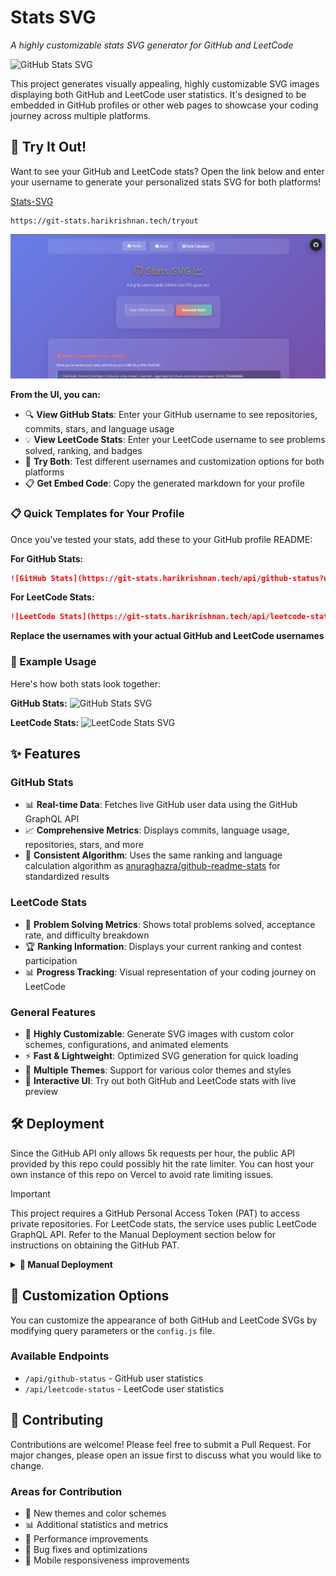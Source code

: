 # <i class="fa-brands fa-github fa-spin"></i>Stats SVG<i class="fa-solid fa-chart-line fa-fade"></i>
*A highly customizable stats SVG generator for GitHub and LeetCode*

![GitHub Stats SVG](https://git-stats.harikrishnan.tech/api/github-status?username=torvalds)

This project generates visually appealing, highly customizable SVG images displaying both GitHub and LeetCode user statistics. It's designed to be embedded in GitHub profiles or other web pages to showcase your coding journey across multiple platforms.

## 🚀 Try It Out!

Want to see your GitHub and LeetCode stats? Open the link below and enter your username to generate your personalized stats SVG for both platforms!

<a href="https://git-stats.harikrishnan.tech/tryout" target="_blank">Stats-SVG</a>
```
https://git-stats.harikrishnan.tech/tryout
```
![UI Preview](UI.png)

**From the UI, you can:**
- 🔍 **View GitHub Stats**: Enter your GitHub username to see repositories, commits, stars, and language usage
- 💡 **View LeetCode Stats**: Enter your LeetCode username to see problems solved, ranking, and badges
- 🎨 **Try Both**: Test different usernames and customization options for both platforms
- 📋 **Get Embed Code**: Copy the generated markdown for your profile

### 📋 Quick Templates for Your Profile

Once you've tested your stats, add these to your GitHub profile README:

**For GitHub Stats:**
```markdown
![GitHub Stats](https://git-stats.harikrishnan.tech/api/github-status?username=YOUR_GITHUB_USERNAME)
```

**For LeetCode Stats:**
```markdown
![LeetCode Stats](https://git-stats.harikrishnan.tech/api/leetcode-status?username=YOUR_LEETCODE_USERNAME)
```

**Replace the usernames with your actual GitHub and LeetCode usernames**

### 🎯 Example Usage

Here's how both stats look together:

**GitHub Stats:**
![GitHub Stats SVG](https://git-stats.harikrishnan.tech/api/github-status?username=hk151109)

**LeetCode Stats:**
![LeetCode Stats SVG](https://git-stats.harikrishnan.tech/api/leetcode-status?username=harikrishnangopal0411)

## ✨ Features

### GitHub Stats
- 📊 **Real-time Data**: Fetches live GitHub user data using the GitHub GraphQL API
- 📈 **Comprehensive Metrics**: Displays commits, language usage, repositories, stars, and more
- 🔄 **Consistent Algorithm**: Uses the same ranking and language calculation algorithm as [anuraghazra/github-readme-stats](https://github.com/anuraghazra/github-readme-stats) for standardized results

### LeetCode Stats
- 🧩 **Problem Solving Metrics**: Shows total problems solved, acceptance rate, and difficulty breakdown
- 🏆 **Ranking Information**: Displays your current ranking and contest participation
- 📊 **Progress Tracking**: Visual representation of your coding journey on LeetCode

### General Features
- 🎨 **Highly Customizable**: Generate SVG images with custom color schemes, configurations, and animated elements
- ⚡ **Fast & Lightweight**: Optimized SVG generation for quick loading
- 🌈 **Multiple Themes**: Support for various color themes and styles
- 🔧 **Interactive UI**: Try out both GitHub and LeetCode stats with live preview

## 🛠️ Deployment

Since the GitHub API only allows 5k requests per hour, the public API provided by this repo could possibly hit the rate limiter. You can host your own instance of this repo on Vercel to avoid rate limiting issues.

> [!IMPORTANT]
> This project requires a GitHub Personal Access Token (PAT) to access private repositories. For LeetCode stats, the service uses public LeetCode GraphQL API. Refer to the Manual Deployment section below for instructions on obtaining the GitHub PAT.

<details>
<summary><b>🚀 Manual Deployment</b></summary>

### 1. Fork and Prepare the Repository
1. **Fork this repository** to your GitHub account
2. **[Create a Personal Access Token (PAT)](https://github.com/settings/tokens/new)**
   - Set the token name (e.g., "stats-svg")
   - Select scopes: `repo` and `user`
   - Copy the generated token (you won't see it again so save it!)

### 2. Deploy to Vercel
1. Visit [Vercel](https://vercel.com/)
2. Sign up/Log in with your GitHub account
3. From your Vercel dashboard:
   - Click `Add New...` → `Project`
   - Select the forked repository
   - Click `Import`

### 3. Configure Environment Variables
1. In the project configuration screen:
   - Expand the `Environment Variables` section
   - Add a new variable:
     - **Name**: `GITHUB_TOKEN`
     - **Value**: Your GitHub PAT from step 1
2. Click `Deploy`

### 4. Using Your Instance
- Once deployed, Vercel will provide you with a domain (e.g., `your-project.vercel.app`)
- You can use your instance by replacing the domain in the API URLs:
  ```
  https://your-project.vercel.app/api/github-status?username=YOUR_GITHUB_USERNAME
  https://your-project.vercel.app/api/leetcode-status?username=YOUR_LEETCODE_USERNAME
  ```

### 🔧 Troubleshooting
- For deployment issues, check Vercel's deployment logs
- For bugs or feature requests, open an issue in this repository
- Ensure your GitHub token has the correct permissions
- LeetCode stats are fetched from public API, no additional tokens required

</details>

## 🎨 Customization Options

You can customize the appearance of both GitHub and LeetCode SVGs by modifying query parameters or the `config.js` file.

### Available Endpoints
- `/api/github-status` - GitHub user statistics
- `/api/leetcode-status` - LeetCode user statistics

## 🌟 Contributing

Contributions are welcome! Please feel free to submit a Pull Request. For major changes, please open an issue first to discuss what you would like to change.

### Areas for Contribution
- 🎨 New themes and color schemes
- 📊 Additional statistics and metrics
- 🔧 Performance improvements
- 🐛 Bug fixes and optimizations
- 📱 Mobile responsiveness improvements
